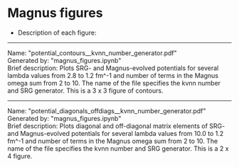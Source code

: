 # Magnus figures


* Description of each figure:

______________________________________________________________________________________________________________________________
Name: "potential_contours__kvnn_number_generator.pdf"<br/>
Generated by: "magnus_figures.ipynb"<br/>
Brief description: Plots SRG- and Magnus-evolved potentials for several lambda values from 2.8 to 1.2 fm^-1 and number of terms in the Magnus omega sum from 2 to 10. The name of the file specifies the kvnn number and SRG generator. This is a 3 x 3 figure of contours.

______________________________________________________________________________________________________________________________
Name: "potential_diagonals_offdiags__kvnn_number_generator.pdf"<br/>
Generated by: "magnus_figures.ipynb"<br/>
Brief description: Plots diagonal and off-diagonal matrix elements of SRG- and Magnus-evolved potentials for several lambda values from 10.0 to 1.2 fm^-1 and number of terms in the Magnus omega sum from 2 to 10. The name of the file specifies the kvnn number and SRG generator. This is a 2 x 4 figure.
